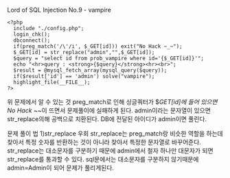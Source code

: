Lord of SQL Injection No.9 - vampire
```
<?php
  include "./config.php";
  login_chk();
  dbconnect();
  if(preg_match('/\'/i', $_GET[id])) exit("No Hack ~_~");
  $_GET[id] = str_replace("admin","",$_GET[id]);
  $query = "select id from prob_vampire where id='{$_GET[id]}'";
  echo "<hr>query : <strong>{$query}</strong><hr><br>";
  $result = @mysql_fetch_array(mysql_query($query));
  if($result['id'] == 'admin') solve("vampire");
  highlight_file(__FILE__);
?>
```
위 문제에서 알 수 있는 것
preg_match로 인해 싱글쿼터가 $_GET[id]에 들어 있으면 No Hack ~_~이 뜨면서 문제풀이에 실패하게 된다.
admin이라는 문자열이 있으면 str_replace의해 공백으로 치환된다.
DB에 전달된 아이디가 admin이면 풀린다.

문제 풀이 법
1)str_replace 우회
str_replace는 preg_match랑 비슷한 역할을 하는데 찾아서 특정 숫자를 반환하는 것이 아니라 찾아서
특정한 문자열로 바꾸어준다.
str_replace는 대소문자를 구분하기 때문에 admin에서 철자 하나만 대문자가 되면 str_replace를
통과할 수 있다.
sql문에서는 대소문자를 구분하지 않기때문에 admin=Admin이 되어 문제가 풀리게된다.
